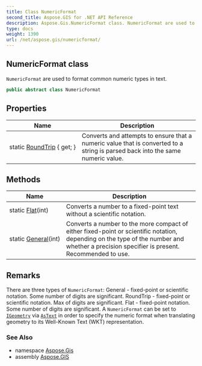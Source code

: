 ```yaml
---
title: Class NumericFormat
second_title: Aspose.GIS for .NET API Reference
description: Aspose.Gis.NumericFormat class. NumericFormat are used to format common numeric types in text
type: docs
weight: 1390
url: /net/aspose.gis/numericformat/
---
```

## NumericFormat class

`NumericFormat` are used to format common numeric types in text.

```csharp
public abstract class NumericFormat
```

## Properties

| Name | Description |
| --- | --- |
| static [RoundTrip](../../aspose.gis/numericformat/roundtrip/) { get; } | Converts and attempts to ensure that a numeric value that is converted to a string is parsed back into the same numeric value. |

## Methods

| Name | Description |
| --- | --- |
| static [Flat](../../aspose.gis/numericformat/flat/)(int) | Converts a number to a fixed-point text without a scientific notation. |
| static [General](../../aspose.gis/numericformat/general/)(int) | Converts a number to the more compact of either fixed-point or scientific notation, depending on the type of the number and whether a precision specifier is present. Recommended to use. |

## Remarks

There are three types of `NumericFormat`: General - fixed-point or scientific notation. Some number of digits are significant. RoundTrip - fixed-point or scientific notation. Max of digits are significant. Flat - fixed-point notation. Some number of digits are significant.  A `NumericFormat` can be set to [`IGeometry`](../../aspose.gis.geometries/igeometry/) via [`AsText`](../../aspose.gis.geometries/igeometry/astext/) in order to specify the numeric format when translating geometry to its Well-Known Text (WKT) representation.

### See Also

* namespace [Aspose.Gis](../../aspose.gis/)
* assembly [Aspose.GIS](../../)


